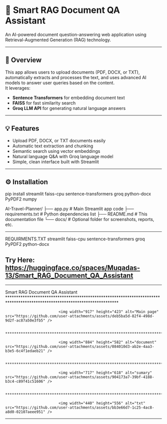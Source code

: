 # 🧠 Smart RAG Document QA Assistant

An AI-powered document question-answering web application using Retrieval-Augmented Generation (RAG) technology.

---

## 🚀 Overview

This app allows users to upload documents (PDF, DOCX, or TXT), automatically extracts and processes the text, and uses advanced AI models to answer user queries based on the content.  
It leverages:

- **Sentence Transformers** for embedding document text  
- **FAISS** for fast similarity search  
- **Groq LLM API** for generating natural language answers  

---

## 💡 Features

- Upload PDF, DOCX, or TXT documents easily  
- Automatic text extraction and chunking  
- Semantic search using vector embeddings  
- Natural language Q&A with Groq language model  
- Simple, clean interface built with Streamlit  

---

## ⚙️ Installation

pip install streamlit faiss-cpu sentence-transformers groq python-docx PyPDF2 numpy

AI-Travel-Planner/
├── app.py                      # Main Streamlit app code
├── requirements.txt            # Python dependencies list
├── README.md                   # This documentation file
└── docs/                       # Optional folder for screenshots, reports, etc.


---

REQUIRMENTS.TXT
streamlit
faiss-cpu
sentence-transformers
groq
PyPDF2
python-docx


Try Here:  https://huggingface.co/spaces/Muqadas-13/Smart_RAG_Document_QA_Assistant
---
---
Smart RAG Document QA Assistant
                                ***************************************************************************************************************************
                                 
                            <img width="917" height="423" alt="Main page" src="https://github.com/user-attachments/assets/deb5ba5d-82f4-498d-9d2f-ac87a50e3fb5" />

                                *************************************************************************************************************************** 
                                
                            <img width="884" height="582" alt="document" src="https://github.com/user-attachments/assets/084010d3-ab2e-4aa3-b3e5-6c4f1edaeb21" />

                                ***************************************************************************************************************************
                                
                            <img width="717" height="618" alt="sumary" src="https://github.com/user-attachments/assets/904173a7-39bf-4188-b3c4-c89f41c51606" />

                                ***************************************************************************************************************************
                                
                            <img width="440" height="556" alt="txt" src="https://github.com/user-attachments/assets/bb3e66d7-1c25-4ac8-a8d0-02107aeee951" />

---





